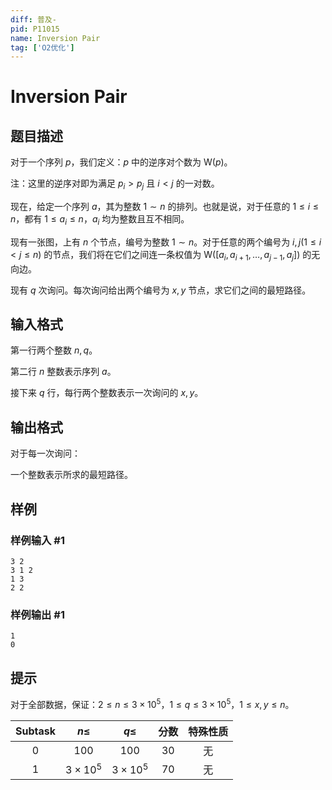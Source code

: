 ```yaml
---
diff: 普及-
pid: P11015
name: Inversion Pair
tag: ['O2优化']
---
```

# Inversion Pair
## 题目描述

对于一个序列 $p$，我们定义：$p$ 中的逆序对个数为 $\mathrm{W}(p)$。

注：这里的逆序对即为满足 $p_i>p_j$ 且 $i<j$ 的一对数。

现在，给定一个序列 $a$，其为整数 $1\sim n$ 的排列。也就是说，对于任意的 $1\le i\le  n$，都有 $1\le a_i\le n$，$a_i$ 均为整数且互不相同。

现有一张图，上有 $n$ 个节点，编号为整数 $1\sim n$。对于任意的两个编号为 $i,j(1\le i< j\le n)$ 的节点，我们将在它们之间连一条权值为 $\mathrm{W}([a_i,a_{i+1},\dots,a_{j-1},a_j])$ 的无向边。

现有 $q$ 次询问。每次询问给出两个编号为 $x,y$ 节点，求它们之间的最短路径。

## 输入格式

第一行两个整数 $n,q$。

第二行 $n$ 整数表示序列 $a$。

接下来 $q$ 行，每行两个整数表示一次询问的 $x,y$。
## 输出格式

对于每一次询问：

一个整数表示所求的最短路径。
## 样例

### 样例输入 #1
```
3 2
3 1 2
1 3
2 2
```
### 样例输出 #1
```
1
0
```
## 提示

对于全部数据，保证：$2\le n\le 3\times 10^5$，$1\le q\le 3\times 10^5$，$1\le x,y\le n$。

| $\text{Subtask}$ | $n\le$ | $q\le$ | 分数 | 特殊性质 |
|:-:|:-:|:-:|:-:|:-:|
| $0$ | $100$ | $100$ | $30$ | 无 |
| $1$ | $3\times 10^5$ | $3\times 10^5$ | $70$ | 无 |

